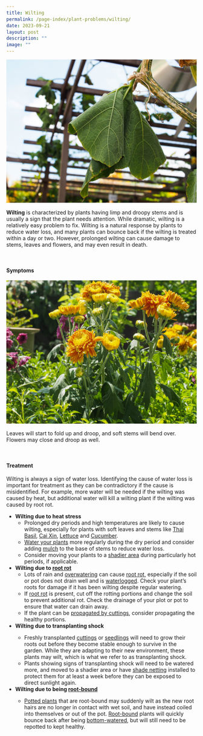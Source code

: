 ```yaml
---
title: Wilting
permalink: /page-index/plant-problems/wilting/
date: 2023-09-21
layout: post
description: ""
image: ""
---
```

<section>
	<img title="A pumpkin plant wilting in the heat. Photo by Jacqueline Chua." src="/images/Plant%20problems/Wilting_JacChua%20(2).jpg">
	<p><b>Wilting</b> is characterized by plants having limp and droopy stems and is usually a sign that the plant needs attention. While dramatic, wilting is a relatively easy problem to fix. Wilting is a natural response by plants to reduce water loss, and many plants can bounce back if the wilting is treated within a day or two. However, prolonged wilting can cause damage to stems, leaves and flowers, and may even result in death.</p>
	<br>
</section>

<section>
	<h4>Symptoms</h4> 
	<img title="A marigold wilting from prolonged heat stress. Photo by Jacqueline Chua." src="/images/Plant%20problems/Wilting_JacChua.jpg">
	<p>Leaves will start to fold up and droop, and soft stems will bend over. Flowers may close and droop as well.</p>
	<br>
</section>

<section>
	<h4>Treatment</h4>
	<p>Wilting is always a sign of water loss. Identifying the cause of water loss is important for treatment as they can be contradictory if the cause is misidentified. For example, more water will be needed if the wilting was caused by heat, but additional water will kill a wilting plant if the wilting was caused by root rot.</p>
  <ul>
	  <li><b>Wilting due to heat stress</b>
			<ul>
				<li>Prolonged dry periods and high temperatures are likely to cause wilting, especially for plants with soft leaves and stems like <a href="/page-index/edible-plants/thai-basil/">Thai Basil</a>, <a href="/page-index/edible-plants/cai-xin/">Cai Xin</a>, <a href="/page-index/edible-plants/lettuce/">Lettuce</a> and <a href="/page-index/edible-plants/cucumber/">Cucumber</a>.</li>
				<li><a href="/page-index/horticulture-techniques/watering/">Water your plants</a> more regularly during the dry period and consider adding <a href="/page-index/horticulture-techniques/mulching/">mulch</a> to the base of stems to reduce water loss.</li>
				<li>Consider moving your plants to a <a href="/page-index/horticulture-techniques/gauging-light/">shadier area</a> during particularly hot periods, if applicable.</li>
			</ul></li>
  	<li><b>Wilting due to <a href="/page-index/plant-problems/root-rot/">root rot</a></b>
				<ul>
					<li>Lots of rain and <a href="/page-index/horticulture-techniques/watering/">overwatering</a> can cause <a href="/page-index/plant-problems/root-rot/">root rot</a>, especially if the soil or pot does not drain well and is <a href="/page-index/plant-problems/waterlogging/">waterlogged</a>. Check your plant’s roots for damage if it has been wilting despite regular watering.</li>
					<li>If <a href="/page-index/plant-problems/root-rot/">root rot</a> is present, cut off the rotting portions and change the soil to prevent additional rot. Check the drainage of your plot or pot to ensure that water can drain away. </li>
					<li>If the plant can be <a href="/page-index/horticulture-techniques/propagating-by-cuttings/">propagated by cuttings</a>, consider propagating the healthy portions. </li>
				</ul></li>
		<li><b>Wilting due to transplanting shock</b></li>
		<ul>
			<li>Freshly transplanted <a href="/page-index/horticulture-techniques/propagating-by-cuttings/">cuttings</a> or <a href="/page-index/horticulture-techniques/propagating-by-seed/">seedlings</a> will need to grow their roots out before they become stable enough to survive in the garden. While they are adapting to their new environment, these plants may wilt, which is what we refer to as transplanting shock.</li>
			<li>Plants showing signs of transplanting shock will need to be watered more, and moved to a shadier area or have <a href="/page-index/hardscapes/netting/">shade netting</a> installed to protect them for at least a week before they can be exposed to direct sunlight again. </li>
	</ul>
		<li><b>Wilting due to being <a href="/page-index/plant-problems/root-bound/">root-bound</a></b></li>
			<ul>
				<li><a href="/page-index/horticulture-techniques/planting-in-containers/">Potted plants</a> that are root-bound may suddenly wilt as the new root hairs are no longer in contact with wet soil, and have instead coiled into themselves or out of the pot. <a href="/page-index/plant-problems/root-bound/">Root-bound</a> plants will quickly bounce back after being <a href="/page-index/horticulture-techniques/bottom-watering/">bottom-watered</a>, but will still need to be repotted to kept healthy.</li>
		</ul>
</ul></section>